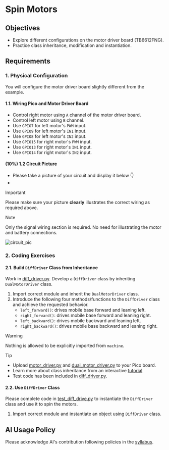 # Spin Motors

## Objectives
- Explore different configurations on the motor driver board (TB6612FNG).
- Practice class inheritance, modification and instantiation.


## Requirements

### 1. Physical Configuration
You will configure the motor driver board slightly different from the example.

#### 1.1. Wiring Pico and Motor Driver Board
- Control right motor using `A` channel of the motor driver board.
- Control left motor using `B` channel.
- Use `GPIO7` for left motor's `PWM` input.
- Use `GPIO9` for left motor's `IN1` input.
- Use `GPIO8` for left motor's `IN2` input.
- Use `GPIO15` for right motor's `PWM` input.
- Use `GPIO13` for right motor's `IN1` input.
- Use `GPIO14` for right motor's `IN2` input.

#### (10%) 1.2 Circuit Picture
- Please take a picture of your circuit and display it below 👇
- 

> [!IMPORTANT]
> Please make sure your picture **clearly** illustrates the correct wiring as required above.

> [!NOTE]
> Only the signal wiring section is required.
> No need for illustrating the motor and battery connections. 

![circuit_pic](circuit_pic.jpg)

### 2. Coding Exercises

#### 2.1. Build `DiffDriver` Class from Inheritance
Work in [diff_driver.py](diff_driver.py).
Develop a `DiffDriver` class by inheriting `DualMotorDriver` class.

1. Import correct module and inherit the `DualMotorDriver` class.
2. Introduce the following four methods/functions to the `DiffDriver` class and achieve the requested behavior.
   - `left_forward()`: drives mobile base forward and leaning left.
   - `right_forward()`: drives mobile base forward and leaning right. 
   - `left_backward()`: drives mobile backward and leaning left.  
   - `right_backward()`: drives mobile base backward and leaning right.
> [!WARNING]
> Nothing is allowed to be explicitly imported from `machine`.

> [!TIP]
> - Upload [motor_driver.py](https://github.com/linzhangUCA/3421example-motor_control/blob/main/motor_driver.py) and [dual_motor_driver.py](https://github.com/linzhangUCA/3421example-motor_control/blob/main/dual_motor_driver.py) to your Pico board.
> - Learn more about class inheritance from an interactive [tutorial](https://www.w3schools.com/python/python_inheritance.asp)
> - Test code has been included in [diff_driver.py](diff_driver.py). 

#### 2.2. Use `DiffDriver` Class
Please complete code in [test_diff_drive.py](test_diff_drive.py) to instantiate the `DiffDriver` class and use it to spin the motors.
1. Import correct module and instantiate an object using `DiffDriver` class. 


   
## AI Usage Policy
Please acknowledge AI's contribution following policies in the [syllabus](https://linzhanguca.github.io/_docs/robotics1-2025/syllabus.pdf).
